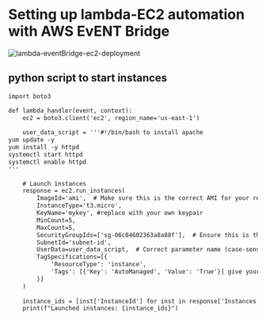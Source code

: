 # Setting up lambda-EC2 automation with AWS EvENT Bridge
![lambda-eventBridge-ec2-deployment](https://github.com/user-attachments/assets/abee8455-fddb-4ba5-97ad-02f2faa17bca)

## python script to start instances
```xml 
import boto3

def lambda_handler(event, context):
    ec2 = boto3.client('ec2', region_name='us-east-1')
    
    user_data_script = '''#!/bin/bash to install apache
yum update -y
yum install -y httpd
systemctl start httpd
systemctl enable httpd
'''

    # Launch instances
    response = ec2.run_instances(
        ImageId='ami',  # Make sure this is the correct AMI for your region
        InstanceType='t3.micro',
        KeyName='mykey', #replace with your own keypair
        MinCount=5,
        MaxCount=5,
        SecurityGroupIds=['sg-06c04602363a8a88f'],  # Ensure this is the ID, not the name (should be like 'sg-xxxxxxxx')
        SubnetId='subnet-id',
        UserData=user_data_script,  # Correct parameter name (case-sensitive)
        TagSpecifications=[{
            'ResourceType': 'instance',
            'Tags': [{'Key': 'AutoManaged', 'Value': 'True'}] give your own key value pair{tags}
        }]
    )
    
    instance_ids = [inst['InstanceId'] for inst in response['Instances']]
    print(f"Launched instances: {instance_ids}")



